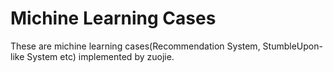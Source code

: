 Michine Learning Cases
====================

These are michine learning cases(Recommendation System, StumbleUpon-like System etc) implemented by zuojie.
